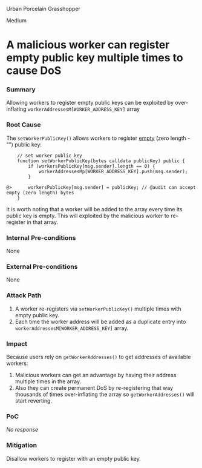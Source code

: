 Urban Porcelain Grasshopper

Medium

# A malicious worker can register empty public key multiple times to cause DoS

### Summary

Allowing workers to register empty public keys can be exploited by over-inflating `workerAddressesM[WORKER_ADDRESS_KEY]` array

### Root Cause

The `setWorkerPublicKey()` allows workers to register [empty](https://github.com/sherlock-audit/2025-03-crestal-network/blob/main/crestal-omni-contracts/src/BlueprintCore.sol#L694) (zero length - "") public key:

```solidity
    // set worker public key
    function setWorkerPublicKey(bytes calldata publicKey) public {
        if (workersPublicKey[msg.sender].length == 0) {
            workerAddressesMp[WORKER_ADDRESS_KEY].push(msg.sender);
        }

@>      workersPublicKey[msg.sender] = publicKey; // @audit can accept empty (zero length) bytes
    }
```

It is worth noting that a worker will be added to the array every time its public key is empty.
This will exploited by the malicious worker to re-register in that array.

### Internal Pre-conditions

None

### External Pre-conditions

None

### Attack Path

1. A worker re-registers via `setWorkerPublicKey()` multiple times with empty public key.
2. Each time the worker address will be added as a duplicate entry into `workerAddressesM[WORKER_ADDRESS_KEY]` array.

### Impact

Because users rely on `getWorkerAddresses()` to get addresses of available workers:

1. Malicious workers can get an advantage by having their address multiple times in the array.
2. Also they can create permanent DoS by re-registering that way thousands of times over-inflating the array so `getWorkerAddresses()` will start reverting.

### PoC

_No response_

### Mitigation

Disallow workers to register with an empty public key.